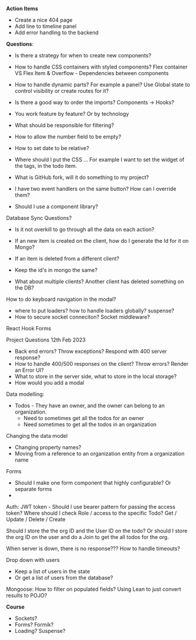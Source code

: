 **Action Items**
- Create a nice 404 page
- Add line to timeline panel
- Add error handling to the backend

**Questions**:
- Is there a strategy for when to create new components?
- How to handle CSS containers with styled components? Flex container VS Flex Item & Overflow - Dependencies between components
- How to handle dynamic parts? For example a panel? Use Global state to control visibility or create routes for it? 
- Is there a good way to order the imports? Components -> Hooks? 


- You work feature by feature? Or by technology
- What should be responsible for filtering?
- How to allow the number field to be empty?
- How to set date to be relative?
- Where should I put the CSS ... For example I want to set the widget of the tags, in the todo item. 
- What is GitHub fork, will it do something to my project?
- I have two event handlers on the same button? How can I override them? 
- Should I use a component library? 


Database Sync Questions? 

- Is it not overkill to go through all the data on each action? 
- If an new item is created on the client, how do I generate the Id for it on Mongo? 
- If an item is deleted from a different client? 

- Keep the id's in mongo the same? 
- What about multiple clients? Another client has deleted something on the DB? 

How to do keyboard navigation in the modal?



- where to put loaders? how to handle loaders globally? suspense?  
- How to secure socket conneciton? Socket middleware? 

React Hook Forms



Project Questions 12th Feb 2023

- Back end errors? Throw exceptions? Respond with 400 server response? 
- How to handle 400/500 responses on the client? Throw errors? Render an Error UI?
- What to store in the server side, what to store in the local storage? 
- How would you add a modal

Data modelling:
- Todos - They have an owner, and the owner can belong to an organization. 
  - Need to sometimes get all the todos for an owner
  - Need sometimes to get all the todos in an organization

Changing the data model
- Changing property names? 
- Moving from a reference to an organization entity from a organization name


Forms
- Should I make one form component that highly configurable? Or separate forms
- 

Auth:
JWT token - Should I use bearer pattern for passing the access token? 
Where should I check Role / access to the specific Todo?  Get / Update / Delete / Create

Should I store the the org ID and the User ID on the todo? Or should I store the org ID on the user and do a Join to get the all todos for the org. 

When server is down, there is no response??? How to handle timeouts? 

Drop down with users
- Keep a list of users in the state
- Or get a list of users from the database?


Mongoose:
How to filter on populated fields? 
Using Lean to just convert results to POJO? 

**Course**
- Sockets?
- Forms? Formik?
- Loading? Suspense?